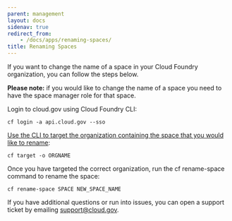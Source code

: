 ```yaml
---
parent: management
layout: docs
sidenav: true
redirect_from: 
    - /docs/apps/renaming-spaces/
title: Renaming Spaces
---
```


If you want to change the name of a space in your Cloud Foundry organization, you can follow the steps below.

**Please note:** if you would like to change the name of a space you need to have the space manager role for that space.

Login to cloud.gov using Cloud Foundry CLI:

`cf login -a api.cloud.gov --sso`

[Use the CLI to target the organization containing the space that you would like to rename](https://cloud.gov/docs/getting-started/concepts/#target-an-org):

`cf target -o ORGNAME`

Once you have targeted the correct organization, run the cf rename-space command to rename the space:

`cf rename-space SPACE NEW_SPACE_NAME`

If you have additional questions or run into issues, you can open a support ticket by emailing [support@cloud.gov](mailto:support@cloud.gov).
